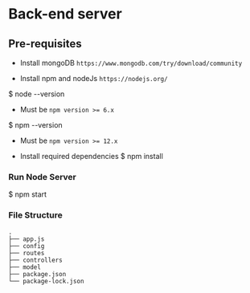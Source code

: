 # Back-end server

## Pre-requisites

- Install mongoDB `https://www.mongodb.com/try/download/community`

- Install npm and nodeJs `https://nodejs.org/`

$ node --version
- Must be `npm version >= 6.x`

$ npm --version
- Must be `npm version >= 12.x`

- Install required dependencies
$ npm install

### Run Node Server

$ npm start

### File Structure

```
.
├── app.js
├── config
├── routes
├── controllers
├── model
├── package.json
└── package-lock.json

```
